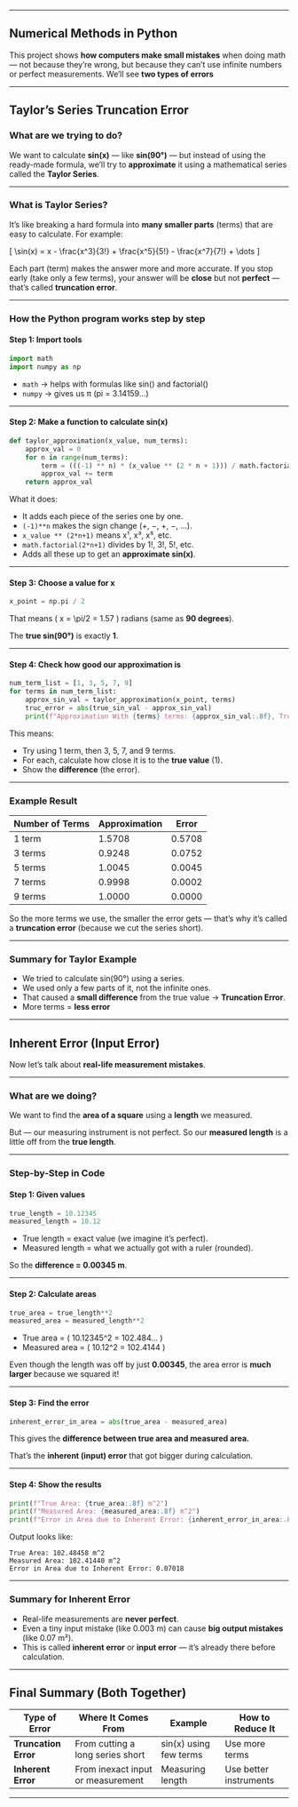 
---

## Numerical Methods in Python 

This project shows **how computers make small mistakes** when doing math — not because they’re wrong, but because they can’t use infinite numbers or perfect measurements.
We’ll see **two types of errors** 

---

## Taylor’s Series Truncation Error

### What are we trying to do?

We want to calculate **sin(x)** — like **sin(90°)** — but instead of using the ready-made formula,
we’ll try to **approximate** it using a mathematical series called the **Taylor Series**.

---

### What is Taylor Series?

It’s like breaking a hard formula into **many smaller parts** (terms) that are easy to calculate.
For example:

[
\sin(x) = x - \frac{x^3}{3!} + \frac{x^5}{5!} - \frac{x^7}{7!} + \dots
]

Each part (term) makes the answer more and more accurate.
If you stop early (take only a few terms), your answer will be **close** but not **perfect** — that’s called **truncation error**.

---

### How the Python program works step by step

#### Step 1: Import tools

```python
import math
import numpy as np
```

* `math` → helps with formulas like sin() and factorial()
* `numpy` → gives us π (pi = 3.14159...)

---

#### Step 2: Make a function to calculate sin(x)

```python
def taylor_approximation(x_value, num_terms):
    approx_val = 0
    for n in range(num_terms):
        term = (((-1) ** n) * (x_value ** (2 * n + 1))) / math.factorial(2 * n + 1)
        approx_val += term
    return approx_val
```

What it does:

* It adds each piece of the series one by one.
* `(-1)**n` makes the sign change (+, −, +, −, …).
* `x_value ** (2*n+1)` means x¹, x³, x⁵, etc.
* `math.factorial(2*n+1)` divides by 1!, 3!, 5!, etc.
* Adds all these up to get an **approximate sin(x)**.

---

#### Step 3: Choose a value for x

```python
x_point = np.pi / 2
```

That means ( x = \pi/2 = 1.57 ) radians (same as **90 degrees**).

The **true sin(90°)** is exactly **1**.

---

#### Step 4: Check how good our approximation is

```python
num_term_list = [1, 3, 5, 7, 9]
for terms in num_term_list:
    approx_sin_val = taylor_approximation(x_point, terms)
    truc_error = abs(true_sin_val - approx_sin_val)
    print(f"Approximation With {terms} terms: {approx_sin_val:.8f}, Truncation Error: {truc_error:.8f}")
```

This means:

* Try using 1 term, then 3, 5, 7, and 9 terms.
* For each, calculate how close it is to the **true value** (1).
* Show the **difference** (the error).

---

### Example Result

| Number of Terms | Approximation | Error  |
| --------------- | ------------- | ------ |
| 1 term          | 1.5708        | 0.5708 |
| 3 terms         | 0.9248        | 0.0752 |
| 5 terms         | 1.0045        | 0.0045 |
| 7 terms         | 0.9998        | 0.0002 |
| 9 terms         | 1.0000        | 0.0000 |

So the more terms we use, the smaller the error gets —
that’s why it’s called a **truncation error** (because we cut the series short).

---

### Summary for Taylor Example

* We tried to calculate sin(90°) using a series.
* We used only a few parts of it, not the infinite ones.
* That caused a **small difference** from the true value → **Truncation Error**.
* More terms = **less error**

---

## Inherent Error (Input Error)

Now let’s talk about **real-life measurement mistakes**.

---

### What are we doing?

We want to find the **area of a square** using a **length** we measured.

But — our measuring instrument is not perfect.
So our **measured length** is a little off from the **true length**.

---

### Step-by-Step in Code

#### Step 1: Given values

```python
true_length = 10.12345
measured_length = 10.12
```

* True length = exact value (we imagine it’s perfect).
* Measured length = what we actually got with a ruler (rounded).

So the **difference = 0.00345 m**.

---

#### Step 2: Calculate areas

```python
true_area = true_length**2
measured_area = measured_length**2
```

* True area = ( 10.12345^2 = 102.484... )
* Measured area = ( 10.12^2 = 102.4144 )

Even though the length was off by just **0.00345**,
the area error is **much larger** because we squared it!

---

#### Step 3: Find the error

```python
inherent_error_in_area = abs(true_area - measured_area)
```

This gives the **difference between true area and measured area.**

That’s the **inherent (input) error** that got bigger during calculation.

---

#### Step 4: Show the results

```python
print(f"True Area: {true_area:.8f} m^2")
print(f"Measured Area: {measured_area:.8f} m^2")
print(f"Error in Area due to Inherent Error: {inherent_error_in_area:.8f}")
```

Output looks like:

```
True Area: 102.48458 m^2
Measured Area: 102.41440 m^2
Error in Area due to Inherent Error: 0.07018
```

---

###  Summary for Inherent Error

* Real-life measurements are **never perfect**.
* Even a tiny input mistake (like 0.003 m) can cause **big output mistakes** (like 0.07 m²).
* This is called **inherent error** or **input error** — it’s already there before calculation.

---

##  Final Summary (Both Together)

| Type of Error        | Where It Comes From               | Example                | How to Reduce It       |
| -------------------- | --------------------------------- | ---------------------- | ---------------------- |
| **Truncation Error** | From cutting a long series short  | sin(x) using few terms | Use more terms         |
| **Inherent Error**   | From inexact input or measurement | Measuring length       | Use better instruments |

---


